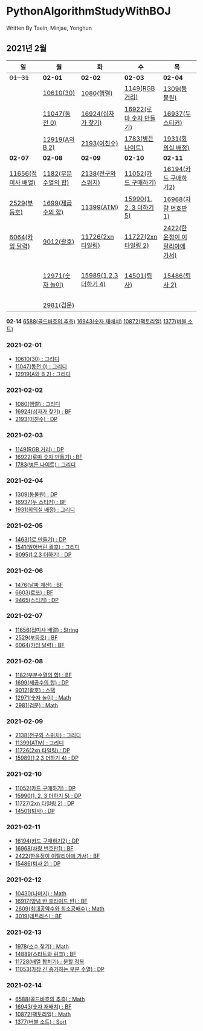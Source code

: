 # PythonAlgorithmStudyWithBOJ

Written By Taein, Minjae, Yonghun

## 2021년 2월
**일**|**월**|**화**|**수**|**목**|**금**|**토**
|------|------|------|------|------|------|------
~~01-31~~|**02-01**|**02-02**|**02-03**|**02-04**|**02-05**|**02-06**
||[10610(30)](https://www.acmicpc.net/problem/10610)|[1080(행렬)](https://www.acmicpc.net/problem/1080)|[1149(RGB 거리)](https://www.acmicpc.net/problem/1149)|[1309(동물원)](https://www.acmicpc.net/problem/1309)|[1463(1로 만들기)](https://www.acmicpc.net/problem/1463)|[1476(날짜 계산)](https://www.acmicpc.net/problem/1476)
||[11047(동전 0)](https://www.acmicpc.net/problem/11047)|[16924(십자가 찾기)](https://www.acmicpc.net/problem/16924)|[16922(로마 숫자 만들기)](https://www.acmicpc.net/problem/16922)|[16937(두 스티커)](https://www.acmicpc.net/problem/16937)|[1541(잃어버린 괄호)](https://www.acmicpc.net/problem/1541)|[6603(로또)](https://www.acmicpc.net/problem/6603)
||[12919(A와 B 2)](https://www.acmicpc.net/problem/12919)|[2193(이친수)](https://www.acmicpc.net/problem/2193)|[1783(병든 나이트)](https://www.acmicpc.net/problem/1783)|[1931(회의실 배정)](https://www.acmicpc.net/problem/1931)|[9095(1,2,3 더하기)](https://www.acmicpc.net/problem/9095)|[9465(스티커)](https://www.acmicpc.net/problem/9465)
**02-07**|**02-08**|**02-09**|**02-10**|**02-11**|**02-12**|**02-13**
[11656(접미사 배열)](https://www.acmicpc.net/problem/11656)|[1182(부분수열의 합)](https://www.acmicpc.net/problem/1182)|[2138(전구와 스위치)](https://www.acmicpc.net/problem/2138)|[11052(카드 구매하기)](https://www.acmicpc.net/problem/11052)|[16194(카드 구매하기2)](https://www.acmicpc.net/problem/16194)|[10430(나머지)](https://www.acmicpc.net/problem/10430)|[1978(소수 찾기)](https://www.acmicpc.net/problem/1978)
[2529(부등호)](https://www.acmicpc.net/problem/2529)|[1699(제곱수의 합)](https://www.acmicpc.net/problem/1699)|[11399(ATM)](https://www.acmicpc.net/problem/11399)|[15990(1, 2, 3 더하기 5)](https://www.acmicpc.net/problem/15990)|[16968(차량 번호판1)](https://www.acmicpc.net/problem/16968)|[16917(양념 반 후라이드 반)](https://www.acmicpc.net/problem/16917)|[14889(스타트와 링크)](https://www.acmicpc.net/problem/14889)
[6064(카잉 달력)](https://www.acmicpc.net/problem/6064)|[9012(괄호)](https://www.acmicpc.net/problem/9012)|[11726(2xn 타일링)](https://www.acmicpc.net/problem/11726)|[11727(2xn 타일링 2)](https://www.acmicpc.net/problem/11727)|[2422(한윤정이 이탈리아에 가서)](https://www.acmicpc.net/problem/2422)|[2609(최대공약수와 최소공배수)](https://www.acmicpc.net/problem/2609)|[11728(배열 합치기)](https://www.acmicpc.net/problem/11728)
||[12971(숫자 놀이)](https://www.acmicpc.net/problem/12971)|[15989(1,2,3 더하기 4)](https://www.acmicpc.net/problem/15989)|[14501(퇴사)](https://www.acmicpc.net/problem/14501)|[15486(퇴사 2)](https://www.acmicpc.net/problem/15486)|[3019(테트리스)](https://www.acmicpc.net/problem/3019)|[11053(가장 긴 증가하는 부분 수열)](https://www.acmicpc.net/problem/11053)
||[2981(검문)](https://www.acmicpc.net/problem/2981)
**02-14**
[6588(골드바흐의 추측)](https://www.acmicpc.net/problem/6588)
[16943(숫자 재배치)](https://www.acmicpc.net/problem/16943)
[10872(팩토리얼)](https://www.acmicpc.net/problem/10872)
[1377(버블 소트)](https://www.acmicpc.net/problem/1377)


### 2021-02-01
- [10610(30) : 그리디](https://www.acmicpc.net/problem/10610)
- [11047(동전 0) : 그리디](https://www.acmicpc.net/problem/11047) 
- [12919(A와 B 2) : 그리디](https://www.acmicpc.net/problem/12919)

### 2021-02-02
- [1080(행렬) : 그리디](https://www.acmicpc.net/problem/1080)
- [16924(십자가 찾기) : BF](https://www.acmicpc.net/problem/16924)
- [2193(이친수) : DP](https://www.acmicpc.net/problem/2193)

### 2021-02-03
- [1149(RGB 거리) : DP](https://www.acmicpc.net/problem/1149)
- [16922(로마 숫자 만들기) : BF](https://www.acmicpc.net/problem/16922)
- [1783(병든 나이트) : 그리디](https://www.acmicpc.net/problem/1783)

### 2021-02-04
- [1309(동물원) : DP](https://www.acmicpc.net/problem/1309)
- [16937(두 스티커) : BF](https://www.acmicpc.net/problem/16937)
- [1931(회의실 배정) : 그리디](https://www.acmicpc.net/problem/1931)

### 2021-02-05
- [1463(1로 만들기) : DP](https://www.acmicpc.net/problem/1463)
- [1541(잃어버린 괄호) : 그리디](https://www.acmicpc.net/problem/1541)
- [9095(1,2,3 더하기) : DP](https://www.acmicpc.net/problem/9095)

### 2021-02-06
- [1476(날짜 계산) : BF](https://www.acmicpc.net/problem/1476)
- [6603(로또) : BF](https://www.acmicpc.net/problem/6603)
- [9465(스티커) : DP](https://www.acmicpc.net/problem/9465)

### 2021-02-07
- [11656(접미사 배열) : String](https://www.acmicpc.net/problem/11656)
- [2529(부등호) : BF](https://www.acmicpc.net/problem/2529)
- [6064(카잉 달력) : BF](https://www.acmicpc.net/problem/6064)

### 2021-02-08
- [1182(부분수열의 합) : BF](https://www.acmicpc.net/problem/1182)
- [1699(제곱수의 합) : DP](https://www.acmicpc.net/problem/1699)
- [9012(괄호) : 스택](https://www.acmicpc.net/problem/9012)
- [12971(숫자 놀이) : Math](https://www.acmicpc.net/problem/12971)
- [2981(검문) : Math](https://www.acmicpc.net/problem/2981)

### 2021-02-09
- [2138(전구와 스위치) : 그리디](https://www.acmicpc.net/problem/2138)
- [11399(ATM) : 그리디](https://www.acmicpc.net/problem/11399)
- [11726(2xn 타일링) : DP](https://www.acmicpc.net/problem/11726)
- [15989(1,2,3 더하기 4) : DP](https://www.acmicpc.net/problem/15989)

### 2021-02-10
- [11052(카드 구매하기) : DP](https://www.acmicpc.net/problem/11052)
- [15990(1, 2, 3 더하기 5) : DP](https://www.acmicpc.net/problem/15990)
- [11727(2xn 타일링 2) : DP](https://www.acmicpc.net/problem/11727)
- [14501(퇴사) : DP](https://www.acmicpc.net/problem/14501)

### 2021-02-11
- [16194(카드 구매하기2) : DP](https://www.acmicpc.net/problem/16194)
- [16968(차량 번호판1) : BF](https://www.acmicpc.net/problem/16968)
- [2422(한윤정이 이탈리아에 가서) : BF](https://www.acmicpc.net/problem/2422)
- [15486(퇴사 2) : DP](https://www.acmicpc.net/problem/15486)

### 2021-02-12
- [10430(나머지) : Math](https://www.acmicpc.net/problem/10430)
- [16917(양념 반 후라이드 반) : BF](https://www.acmicpc.net/problem/16917)
- [2609(최대공약수와 최소공배수) : Math](https://www.acmicpc.net/problem/2609)
- [3019(테트리스) : BF](https://www.acmicpc.net/problem/3019)

### 2021-02-13
- [1978(소수 찾기) : Math](https://www.acmicpc.net/problem/1978)
- [14889(스타트와 링크) : BF](https://www.acmicpc.net/problem/14889)
- [11728(배열 합치기) : 분할 정복](https://www.acmicpc.net/problem/11728)
- [11053(가장 긴 증가하는 부분 수열) : DP](https://www.acmicpc.net/problem/11053)

### 2021-02-14
- [6588(골드바흐의 추측) : Math](https://www.acmicpc.net/problem/6588)
- [16943(숫자 재배치) : BF](https://www.acmicpc.net/problem/16943)
- [10872(팩토리얼) : Math](https://www.acmicpc.net/problem/10872)
- [1377(버블 소트) : Sort](https://www.acmicpc.net/problem/1377)
